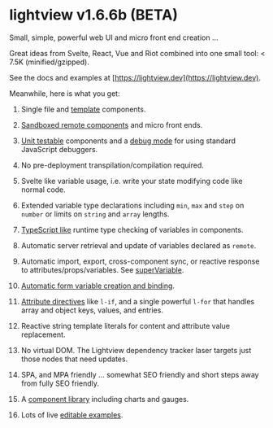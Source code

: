 # lightview v1.6.6b (BETA)

Small, simple, powerful web UI and micro front end creation ...

Great ideas from Svelte, React, Vue and Riot combined into one small tool: < 7.5K (minified/gzipped).

See the docs and examples at [https://lightview.dev](https://lightview.dev).

Meanwhile, here is what you get:

1) Single file and <a href="#local-templates" target=_self>template</a> components.

1) [Sandboxed remote components](https://lightview.dev/#sandboxed-components) and micro front ends</a>.

1) [Unit testable](https://lightview.dev/#unit-testing) components and a [debug mode](https://lightview.dev/#debugging) for using standard JavaScript debuggers</a>.

1) No pre-deployment transpilation/compilation required.

1) Svelte like variable usage, i.e. write your state modifying code like normal code.

1) Extended variable type declarations including `min`, `max` and `step` on `number` or limits on `string` and `array` lengths.

1) [TypeScript like](https://lightview.dev/#variables) runtime type checking of variables in components.

1) Automatic server retrieval and update of variables declared as `remote`.

1) Automatic import, export, cross-component sync, or reactive response to attributes/props/variables. See [superVariable](https://lightview.dev/#super-variable).

1) [Automatic form variable creation and binding](https://lightview.dev/#auto-binding-forms).

1) [Attribute directives](https://lightview.dev/#attribute-directives) like `l-if`, and a single powerful `l-for` that handles array and object keys, values, and entries.

1) Reactive string template literals for content and attribute value replacement.

1) No virtual DOM. The Lightview dependency tracker laser targets just those nodes that need updates.

1) SPA, and MPA friendly ... somewhat SEO friendly and short steps away from fully SEO friendly.

1) A [component library](https://lightview.dev/components) including charts and gauges.

1) Lots of live [editable examples](https://lightview.dev/#examples).

